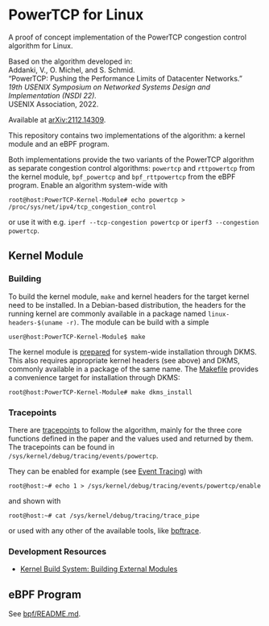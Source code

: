 # PowerTCP for Linux
A proof of concept implementation of the PowerTCP congestion control algorithm
for Linux.

Based on the algorithm developed in:  
Addanki, V., O. Michel, and S. Schmid.  
“PowerTCP: Pushing the Performance Limits of Datacenter Networks.”  
*19th USENIX Symposium on Networked Systems Design and Implementation (NSDI 22).*  
USENIX Association, 2022.

Available at [arXiv:2112.14309](https://arxiv.org/pdf/2112.14309.pdf).

This repository contains two implementations of the algorithm: a kernel module
and an eBPF program.

Both implementations provide the two variants of the PowerTCP algorithm as
separate congestion control algorithms: `powertcp` and `rttpowertcp` from the
kernel module, `bpf_powertcp` and `bpf_rttpowertcp` from the eBPF program.
Enable an algorithm system-wide with
```console
root@host:PowerTCP-Kernel-Module# echo powertcp > /proc/sys/net/ipv4/tcp_congestion_control
```
or use it with e.g. `iperf --tcp-congestion powertcp` or
`iperf3 --congestion powertcp`.

## Kernel Module
### Building
To build the kernel module, `make` and kernel headers for the target kernel
need to be installed. In a Debian-based distribution, the headers for the
running kernel are commonly available in a package named
`linux-headers-$(uname -r)`. The module can be build with a simple
```console
user@host:PowerTCP-Kernel-Module$ make
```

The kernel module is [prepared](dkms.conf) for system-wide installation through
DKMS. This also requires appropriate kernel headers (see above) and DKMS,
commonly available in a package of the same name. The [Makefile](Makefile)
provides a convenience target for installation through DKMS:
```console
root@host:PowerTCP-Kernel-Module# make dkms_install
```

### Tracepoints
There are
[tracepoints](https://www.kernel.org/doc/html/latest/trace/tracepoints.html) to
follow the algorithm, mainly for the three core functions defined in the paper
and the values used and returned by them. The tracepoints can be found in
`/sys/kernel/debug/tracing/events/powertcp`.

They can be enabled for example (see
[Event Tracing](https://www.kernel.org/doc/html/latest/trace/events.html)) with
```console
root@host:~# echo 1 > /sys/kernel/debug/tracing/events/powertcp/enable
```
and shown with
```console
root@host:~# cat /sys/kernel/debug/tracing/trace_pipe
```
or used with any other of the available tools, like
[bpftrace](https://github.com/iovisor/bpftrace).

### Development Resources
 - [Kernel Build System: Building External Modules](https://www.kernel.org/doc/html/latest/kbuild/modules.html)

## eBPF Program
See [bpf/README.md](bpf/README.md).
